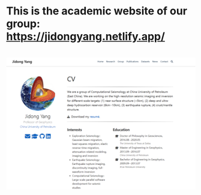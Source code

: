 # This is the academic website of our group: https://jidongyang.netlify.app/

![image-20230821092351847](README.assets/image-20230821092351847.png)
=======
